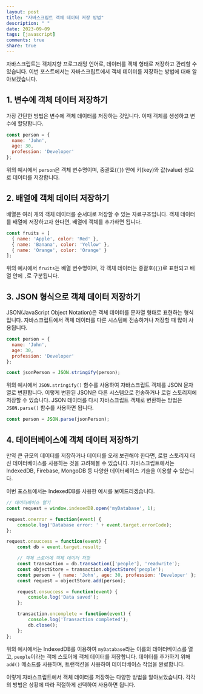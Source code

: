 ```yaml
---
layout: post
title: "자바스크립트 객체 데이터 저장 방법"
description: " "
date: 2023-09-09
tags: [javascript]
comments: true
share: true
---
```


자바스크립트는 객체지향 프로그래밍 언어로, 데이터를 객체 형태로 저장하고 관리할 수 있습니다. 이번 포스트에서는 자바스크립트에서 객체 데이터를 저장하는 방법에 대해 알아보겠습니다.

## 1. 변수에 객체 데이터 저장하기

가장 간단한 방법은 변수에 객체 데이터를 저장하는 것입니다. 이때 객체를 생성하고 변수에 할당합니다.

```javascript
const person = { 
  name: 'John', 
  age: 30, 
  profession: 'Developer' 
};
```

위의 예시에서 `person`은 객체 변수명이며, 중괄호(`{}`) 안에 키(key)와 값(value) 쌍으로 데이터를 저장합니다.

## 2. 배열에 객체 데이터 저장하기

배열은 여러 개의 객체 데이터를 순서대로 저장할 수 있는 자료구조입니다. 객체 데이터를 배열에 저장하고자 한다면, 배열에 객체를 추가하면 됩니다.

```javascript
const fruits = [
  { name: 'Apple', color: 'Red' },
  { name: 'Banana', color: 'Yellow' },
  { name: 'Orange', color: 'Orange' }
];
```

위의 예시에서 `fruits`는 배열 변수명이며, 각 객체 데이터는 중괄호(`{}`)로 표현되고 배열 안에 `,`로 구분됩니다.

## 3. JSON 형식으로 객체 데이터 저장하기

JSON(JavaScript Object Notation)은 객체 데이터를 문자열 형태로 표현하는 형식입니다. 자바스크립트에서 객체 데이터를 다른 시스템에 전송하거나 저장할 때 많이 사용됩니다.

```javascript
const person = { 
  name: 'John', 
  age: 30, 
  profession: 'Developer' 
};

const jsonPerson = JSON.stringify(person);
```

위의 예시에서 `JSON.stringify()` 함수를 사용하여 자바스크립트 객체를 JSON 문자열로 변환합니다. 이렇게 변환된 JSON은 다른 시스템으로 전송하거나 로컬 스토리지에 저장할 수 있습니다. JSON 데이터를 다시 자바스크립트 객체로 변환하는 방법은 `JSON.parse()` 함수를 사용하면 됩니다.

```javascript
const person = JSON.parse(jsonPerson);
```

## 4. 데이터베이스에 객체 데이터 저장하기

만약 큰 규모의 데이터를 저장하거나 데이터를 오래 보관해야 한다면, 로컬 스토리지 대신 데이터베이스를 사용하는 것을 고려해볼 수 있습니다. 자바스크립트에서는 IndexedDB, Firebase, MongoDB 등 다양한 데이터베이스 기술을 이용할 수 있습니다.

이번 포스트에서는 IndexedDB를 사용한 예시를 보여드리겠습니다.

```javascript
// 데이터베이스 열기
const request = window.indexedDB.open('myDatabase', 1);

request.onerror = function(event) {
    console.log('Database error: ' + event.target.errorCode);
};

request.onsuccess = function(event) {
    const db = event.target.result;

    // 객체 스토어에 객체 데이터 저장
    const transaction = db.transaction(['people'], 'readwrite');
    const objectStore = transaction.objectStore('people');
    const person = { name: 'John', age: 30, profession: 'Developer' };
    const request = objectStore.add(person);

    request.onsuccess = function(event) {
        console.log('Data saved');
    };

    transaction.oncomplete = function(event) {
        console.log('Transaction completed');
        db.close();
    };
};
```

위의 예시에서는 IndexedDB를 이용하여 `myDatabase`라는 이름의 데이터베이스를 열고, `people`이라는 객체 스토어에 객체 데이터를 저장합니다. 데이터를 추가하기 위해 `add()` 메소드를 사용하며, 트랜잭션을 사용하여 데이터베이스 작업을 완료합니다.

이렇게 자바스크립트에서 객체 데이터를 저장하는 다양한 방법을 알아보았습니다. 각각의 방법은 상황에 따라 적절하게 선택하여 사용하면 됩니다.